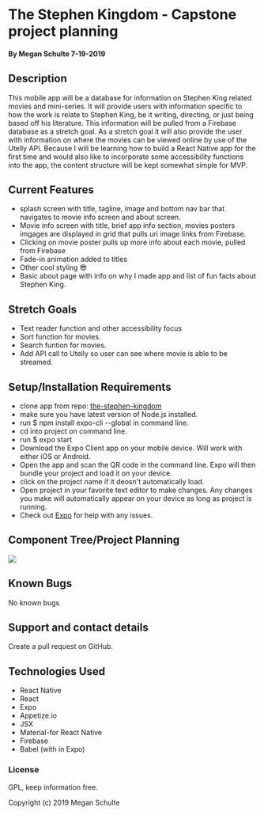 # The Stephen Kingdom - Capstone project planning

#### By Megan Schulte 7-19-2019

## Description

This mobile app will be a database for information on Stephen King related movies and mini-series. It will provide users with information specific to how the work is relate to Stephen King, be it writing, directing, or just being based off his literature. This information will be pulled from a Firebase database as a stretch goal. As a stretch goal it will also provide the user with information on where the movies can be viewed online by use of the Utelly API. Because I will be learning how to build a React Native app for the first time and would also like to incorporate some accessibility functions into the app, the content structure will be kept somewhat simple for MVP.

## Current Features

- splash screen with title, tagline, image and bottom nav bar that navigates to movie info screen and about screen.
- Movie info screen with title, brief app info section, movies posters imgages are displayed in grid that pulls uri image links from Firebase.
- Clicking on movie poster pulls up more info about each movie, pulled from Firebase
- Fade-in animation added to titles
- Other cool styling 😎
- Basic about page with info on why I made app and list of fun facts about Stephen King.

## Stretch Goals

- Text reader function and other accessibility focus
- Sort function for movies.
- Search funtion for movies.
- Add API call to Utelly so user can see where movie is able to be streamed.

## Setup/Installation Requirements

- clone app from repo: [the-stephen-kingdom](https://github.com/meganschultepdx/the-stephen-kingdom)
- make sure you have latest version of Node.js installed.
- run \$ npm install expo-cli --global in command line.
- cd into project on command line.
- run \$ expo start
- Download the Expo Client app on your mobile device. Will work with either iOS or Android.
- Open the app and scan the QR code in the command line. Expo will then bundle your project and load it on your device.
- click on the project name if it deosn't automatically load.
- Open project in your favorite text editor to make changes. Any changes you make will automatically appear on your device as long as project is running.
- Check out [Expo](https://expo.io/) for help with any issues.

## Component Tree/Project Planning

![](assets/images/screenshots.jpg)

## Known Bugs

No known bugs

## Support and contact details

Create a pull request on GitHub.

## Technologies Used

- React Native
- React
- Expo
- Appetize.io
- JSX
- Material-for React Native
- Firebase
- Babel (with in Expo)

### License

GPL, keep information free.

Copyright (c) 2019 Megan Schulte
